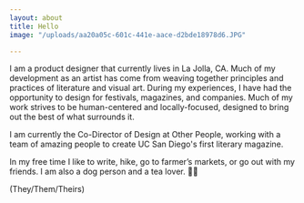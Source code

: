 ```yaml
---
layout: about
title: Hello
image: "/uploads/aa20a05c-601c-441e-aace-d2bde18978d6.JPG"

---
```

I am a product designer that currently lives in La Jolla, CA. Much of my development as an artist has come from weaving together principles and practices of literature and visual art. During my experiences, I have had the opportunity to design for festivals, magazines, and companies. Much of my work strives to be human-centered and locally-focused, designed to bring out the best of what surrounds it.

I am currently the Co-Director of Design at Other People, working with a team of amazing people to create UC San Diego's first literary magazine.

In my free time I like to write, hike, go to farmer’s markets, or go out with my friends. I am also a dog person and a tea lover. 🐶🍵

(They/Them/Theirs)